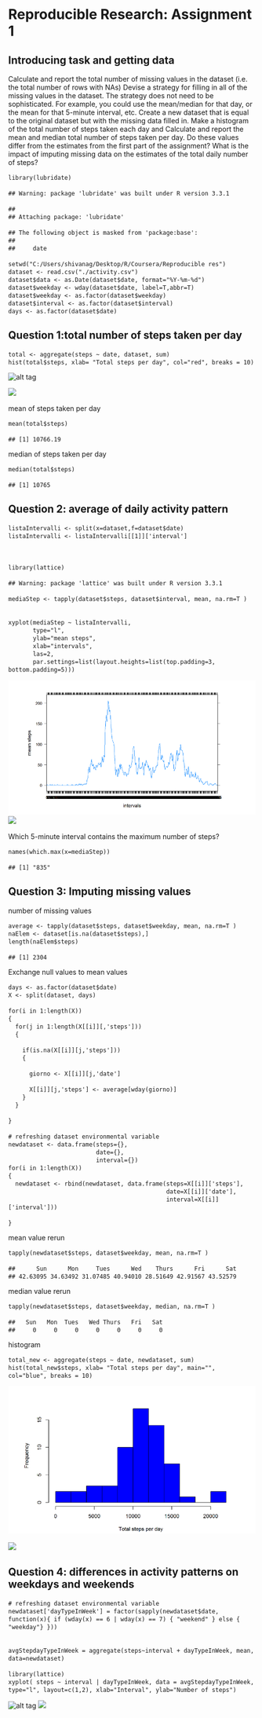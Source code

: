 Reproducible Research: Assignment 1
===================================



Introducing task and getting data
---------------------------------

Calculate and report the total number of missing values in the dataset
(i.e. the total number of rows with NAs) Devise a strategy for filling
in all of the missing values in the dataset. The strategy does not need
to be sophisticated. For example, you could use the mean/median for that
day, or the mean for that 5-minute interval, etc. Create a new dataset
that is equal to the original dataset but with the missing data filled
in. Make a histogram of the total number of steps taken each day and
Calculate and report the mean and median total number of steps taken per
day. Do these values differ from the estimates from the first part of
the assignment? What is the impact of imputing missing data on the
estimates of the total daily number of steps?

    library(lubridate)

    ## Warning: package 'lubridate' was built under R version 3.3.1

    ## 
    ## Attaching package: 'lubridate'

    ## The following object is masked from 'package:base':
    ## 
    ##     date

    setwd("C:/Users/shivanag/Desktop/R/Coursera/Reproducible res")
    dataset <- read.csv("./activity.csv")
    dataset$data <- as.Date(dataset$date, format="%Y-%m-%d")
    dataset$weekday <- wday(dataset$date, label=T,abbr=T)
    dataset$weekday <- as.factor(dataset$weekday)
    dataset$interval <- as.factor(dataset$interval)
    days <- as.factor(dataset$date)

Question 1:total number of steps taken per day
----------------------------------------------

    total <- aggregate(steps ~ date, dataset, sum)
    hist(total$steps, xlab= "Total steps per day", col="red", breaks = 10)

![alt tag](https://github.com/Shivanag/Reproducible-Research-Assignment-1/blob/master/1.PNG)

![](PA1_template_files/figure-markdown_strict/unnamed-chunk-2-1.png)

mean of steps taken per day

    mean(total$steps)

    ## [1] 10766.19

median of steps taken per day

    median(total$steps)

    ## [1] 10765

Question 2: average of daily activity pattern
---------------------------------------------

    listaIntervalli <- split(x=dataset,f=dataset$date)
    listaIntervalli <- listaIntervalli[[1]]['interval']



    library(lattice)

    ## Warning: package 'lattice' was built under R version 3.3.1

    mediaStep <- tapply(dataset$steps, dataset$interval, mean, na.rm=T )


    xyplot(mediaStep ~ listaIntervalli,
           type="l",
           ylab="mean steps",
           xlab="intervals",
           las=2,
           par.settings=list(layout.heights=list(top.padding=3, bottom.padding=5)))

![alt tag](https://github.com/Suhaada/Reproducible-Research-Assignment-1/blob/master/2.PNG)
![](PA1_template_files/figure-markdown_strict/unnamed-chunk-5-1.png)

Which 5-minute interval contains the maximum number of steps?

    names(which.max(x=mediaStep))

    ## [1] "835"

Question 3: Imputing missing values
-----------------------------------

number of missing values

    average <- tapply(dataset$steps, dataset$weekday, mean, na.rm=T )
    naElem <- dataset[is.na(dataset$steps),]
    length(naElem$steps)   

    ## [1] 2304

Exchange null values to mean values

    days <- as.factor(dataset$date)
    X <- split(dataset, days)

    for(i in 1:length(X))
    {
      for(j in 1:length(X[[i]][,'steps']))
      {
        
        if(is.na(X[[i]][j,'steps']))
        {
          
          giorno <- X[[i]][j,'date']
          
          X[[i]][j,'steps'] <- average[wday(giorno)]
        }  
      }
      
    }

    # refreshing dataset environmental variable
    newdataset <- data.frame(steps={},
                             date={},
                             interval={})
    for(i in 1:length(X))
    {
      newdataset <- rbind(newdataset, data.frame(steps=X[[i]]['steps'],
                                                 date=X[[i]]['date'],
                                                 interval=X[[i]]['interval']))
      
    }

mean value rerun

    tapply(newdataset$steps, dataset$weekday, mean, na.rm=T )

    ##      Sun      Mon     Tues      Wed    Thurs      Fri      Sat 
    ## 42.63095 34.63492 31.07485 40.94010 28.51649 42.91567 43.52579

median value rerun

    tapply(newdataset$steps, dataset$weekday, median, na.rm=T )

    ##   Sun   Mon  Tues   Wed Thurs   Fri   Sat 
    ##     0     0     0     0     0     0     0

histogram

    total_new <- aggregate(steps ~ date, newdataset, sum)
    hist(total_new$steps, xlab= "Total steps per day", main="", col="blue", breaks = 10)
    
![alt tag](https://github.com/Suhaada/Reproducible-Research-Assignment-1/blob/master/3.PNG)

![](PA1_template_files/figure-markdown_strict/unnamed-chunk-11-1.png)

Question 4: differences in activity patterns on weekdays and weekends
---------------------------------------------------------------------

    # refreshing dataset environmental variable
    newdataset['dayTypeInWeek'] = factor(sapply(newdataset$date, function(x){ if (wday(x) == 6 | wday(x) == 7) { "weekend" } else { "weekday"} }))


    avgStepdayTypeInWeek = aggregate(steps~interval + dayTypeInWeek, mean, data=newdataset)

    library(lattice)
    xyplot( steps ~ interval | dayTypeInWeek, data = avgStepdayTypeInWeek, type="l", layout=c(1,2), xlab="Interval", ylab="Number of steps")
 ![alt tag](https://github.com/Shivanag/Reproducible-Research-Assignment-1/blob/master/4.PNG)
![](PA1_template_files/figure-markdown_strict/unnamed-chunk-12-1.png)
